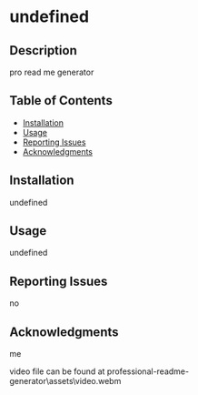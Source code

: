 # undefined

## Description

pro read me generator

## Table of Contents

- [Installation](#installation)
- [Usage](#usage)
- [Reporting Issues](#reporting-issues)
- [Acknowledgments](#Acknowledgments)

## Installation

undefined

## Usage

undefined

## Reporting Issues

no

## Acknowledgments

me

video file can be found at professional-readme-generator\assets\video.webm
